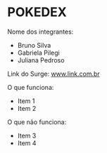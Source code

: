 # POKEDEX

Nome dos integrantes: 
- Bruno Silva
- Gabriela Pilegi
- Juliana Pedroso

Link do Surge: www.link.com.br

O que funciona:
- Item 1
- Item 2

O que não funciona: 
- Item 3
- Item 4
